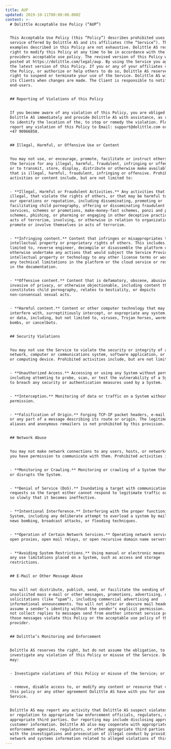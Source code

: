 ```yaml
---
title: AUP
updated: 2019-10-11T00:00:00.000Z
content: >-
  # Dolittle Acceptable Use Policy (“AUP”)


  This Acceptable Use Policy (this “Policy”) describes prohibited uses of the
  service offered by Dolittle AS and its affiliates (the “Service”). The
  examples described in this Policy are not exhaustive. Dolittle AS reserves the
  right to modify this Policy at any time to be in accordance with the cloud
  providers acceptable use policy. The revised version of this Policy will be
  posted at https://dolittle.com/legal/aup. By using the Service you agree to
  the latest version of this Policy. If you or any of your affiliates violate
  the Policy, or authorize or help others to do so, Dolittle AS reserves the
  right to suspend or terminate your use of the Service. Dolittle AS will notify
  its Clients when changes are made. The Client is responsible to notify its
  end-users.


  ## Reporting of Violations of this Policy


  If you become aware of any violation of this Policy, you are obliged to notify
  Dolittle AS immediately and provide Dolittle AS with assistance, as requested,
  to identify the location of the, to stop or remedy the violation. Please
  report any violation of this Policy to Email: support@dolittle.com or Phone:
  +47 90966858.


  ## Illegal, Harmful, or Offensive Use or Content


  You may not use, or encourage, promote, facilitate or instruct others to use
  the Service for any illegal, harmful, fraudulent, infringing or offensive use,
  or to transmit, store, display, distribute or otherwise make available content
  that is illegal, harmful, fraudulent, infringing or offensive. Prohibited
  activities or content include, but are not limited to:


  - **Illegal, Harmful or Fraudulent Activities.** Any activities that are
  illegal, that violate the rights of others, or that may be harmful to others,
  our operations or reputation, including disseminating, promoting or
  facilitating child pornography, offering or disseminating fraudulent goods,
  services, schemes or promotions, make-money-fast schemes, ponzi and pyramid
  schemes, phishing, or pharming or engaging in other deceptive practices, any
  acts of terrorism, involving, or otherwise in relation to organizations that
  promote or involve themselves in acts of terrorism.


  - **Infringing content.** Content that infringes or misappropriates the
  intellectual property or proprietary rights of others. This includes, but not
  limited to, reverse engineer, decompile or disassemble the platform or
  otherwise undertake any actions that would subject the Service Provider’s
  intellectual property or technology to any other license terms or work around
  any technical limitations in the platform or the cloud service or restrictions
  in the documentation.


  - **Offensive content.** Content that is defamatory, obscene, abusive,
  invasive of privacy, or otherwise objectionable, including content that
  constitutes child pornography, relates to bestiality, or depicts
  non-consensual sexual acts.


  - **Harmful content.** Content or other computer technology that may damage,
  interfere with, surreptitiously intercept, or expropriate any system, program,
  or data, including, but not limited to, viruses, Trojan horses, worms, time
  bombs, or cancelbots.


  ## Security Violations


  You may not use the Service to violate the security or integrity of any
  network, computer or communications system, software application, or network
  or computing device. Prohibited activities include, but are not limited to:


  - **Unauthorized Access.** Accessing or using any System without permission,
  including attemting to probe, scan, or test the vulnerability of a System or
  to breach any security or authentication measures used by a System.


  - **Interception.** Monitoring of data or traffic on a System without
  permission.


  - **Falsification of Origin.** Forging TCP-IP packet headers, e-mail headers,
  or any part of a message describing its route or origin. The legitimate use of
  aliases and anonymous remailers is not prohibited by this provision.


  ## Network Abuse


  You may not make network connections to any users, hosts, or networks unless
  you have permission to communicate with them. Prohibited activities include:


  - **Monitoring or Crawling.** Monitoring or crawling of a System that impairs
  or disrupts the System.


  - **Denial of Service (DoS).** Inundating a target with communications
  requests so the target either cannot respond to legitimate traffic or responds
  so slowly that it becomes ineffective.


  - **Intentional Interference.** Interfering with the proper functioning of any
  System, including any deliberate attempt to overload a system by mail bombing,
  news bombing, broadcast attacks, or flooding techniques.


  - **Operation of Certain Network Services.** Operating network services like
  open proxies, open mail relays, or open recursive domain name servers.


  - **Avoiding System Restrictions.** Using manual or electronic means to avoid
  any use limitations placed on a System, such as access and storage
  restrictions.


  ## E-Mail or Other Message Abuse


  You will not distribute, publish, send, or facilitate the sending of
  unsolicited mass e-mail or other messages, promotions, advertising, or
  solicitations (like “spam”), including commercial advertising and
  informational announcements. You will not alter or obscure mail headers or
  assume a sender’s identity without the sender’s explicit permission. You will
  not collect replies to messages send from another internet service provider if
  those messages violate this Policy or the acceptable use policy of that
  provider.


  ## Dolittle’s Monitoring and Enforcement


  Dolittle AS reserves the right, but do not assume the obligation, to
  investigate any violation of this Policy or misuse of the Service. Dolittle AS
  may:


  - Investigate violations of this Policy or misuse of the Service; or


  - remove, disable access to, or modify any content or resource that violates
  this policy or any other agreement Dolittle AS have with you for use of the
  Service.


  Dolittle AS may report any activity that Dolittle AS suspect violates any law
  or regulation to appropriate law enforcement officials, regulators, or other
  appropriate third parties. Our reporting may include disclosing appropriate
  customer information. Dolittle AS also may cooperate with appropriate law
  enforcement agencies, regulators, or other appropriate third parties to helo
  with the investigations and prosecution of illegal conduct by providing
  network and systems information related to alleged violations of this Policy.
---
```


